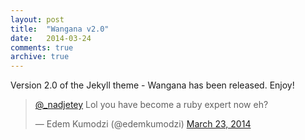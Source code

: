 ```yaml
---
layout: post
title:  "Wangana v2.0"
date:   2014-03-24
comments: true
archive: true
---
```

Version 2.0 of the Jekyll theme - Wangana has been released. Enjoy!
<blockquote class="twitter-tweet" lang="en"><p><a href="https://twitter.com/_nadjetey">@_nadjetey</a> Lol you have become a ruby expert now eh?</p>&mdash; Edem Kumodzi (@edemkumodzi) <a href="https://twitter.com/edemkumodzi/statuses/447642029594796032">March 23, 2014</a></blockquote>
<script async src="//platform.twitter.com/widgets.js" charset="utf-8"></script>